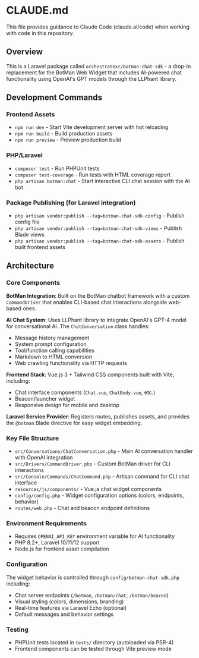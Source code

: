 # CLAUDE.md

This file provides guidance to Claude Code (claude.ai/code) when working with code in this repository.

## Overview

This is a Laravel package called `orchestratexr/botman-chat-sdk` - a drop-in replacement for the BotMan 
Web Widget that includes AI-powered chat functionality using OpenAI's GPT models through the LLPhant library.

## Development Commands

### Frontend Assets
- `npm run dev` - Start Vite development server with hot reloading
- `npm run build` - Build production assets
- `npm run preview` - Preview production build

### PHP/Laravel
- `composer test` - Run PHPUnit tests
- `composer test-coverage` - Run tests with HTML coverage report
- `php artisan botman:chat` - Start interactive CLI chat session with the AI bot

### Package Publishing (for Laravel integration)
- `php artisan vendor:publish --tag=botman-chat-sdk-config` - Publish config file
- `php artisan vendor:publish --tag=botman-chat-sdk-views` - Publish Blade views
- `php artisan vendor:publish --tag=botman-chat-sdk-assets` - Publish built frontend assets

## Architecture

### Core Components

**BotMan Integration**: Built on the BotMan chatbot framework with a custom `CommandDriver` that 
enables CLI-based chat interactions alongside web-based ones.

**AI Chat System**: Uses LLPhant library to integrate OpenAI's GPT-4 model for conversational AI. 
The `ChatConversation` class handles:
- Message history management
- System prompt configuration  
- Tool/function calling capabilities
- Markdown to HTML conversion
- Web crawling functionality via HTTP requests

**Frontend Stack**: Vue.js 3 + Tailwind CSS components built with Vite, including:
- Chat interface components (`Chat.vue`, `ChatBody.vue`, etc.)
- Beacon/launcher widget
- Responsive design for mobile and desktop

**Laravel Service Provider**: Registers routes, publishes assets, and provides the `@botman` Blade 
directive for easy widget embedding.

### Key File Structure

- `src/Conversations/ChatConversation.php` - Main AI conversation handler with OpenAI integration
- `src/Drivers/CommandDriver.php` - Custom BotMan driver for CLI interactions
- `src/Console/Commands/ChatCommand.php` - Artisan command for CLI chat interface
- `resources/js/components/` - Vue.js chat widget components  
- `config/config.php` - Widget configuration options (colors, endpoints, behavior)
- `routes/web.php` - Chat and beacon endpoint definitions

### Environment Requirements

- Requires `OPENAI_API_KEY` environment variable for AI functionality
- PHP 8.2+, Laravel 10/11/12 support
- Node.js for frontend asset compilation

### Configuration

The widget behavior is controlled through `config/botman-chat-sdk.php` including:
- Chat server endpoints (`/botman`, `/botman/chat`, `/botman/beacon`)
- Visual styling (colors, dimensions, branding)
- Real-time features via Laravel Echo (optional)
- Default messages and behavior settings

### Testing

- PHPUnit tests located in `tests/` directory (autoloaded via PSR-4)
- Frontend components can be tested through Vite preview mode